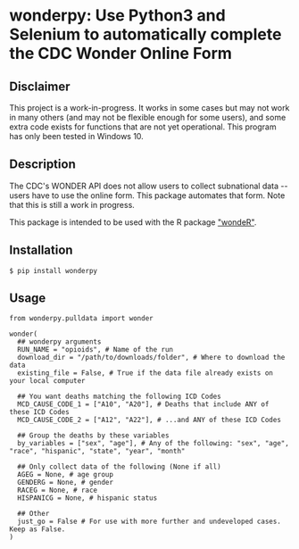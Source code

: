 # wonderpy: Use Python3 and Selenium to automatically complete the CDC Wonder Online Form

## Disclaimer
This project is a work-in-progress. It works in some cases but may not work in many others (and may not be flexible enough for some users), and some extra code exists for functions that are not yet operational. This program has only been tested in Windows 10.


## Description
The CDC's WONDER API does not allow users to collect subnational data -- users have to use the online form. This package automates that form. Note that this is still a work in progress.

This package is intended to be used with the R package ["wondeR"](https://www.github.com/tlcaputi/wondeR).

## Installation

```
$ pip install wonderpy
```


## Usage

```{python}
from wonderpy.pulldata import wonder

wonder(
  ## wonderpy arguments
  RUN_NAME = "opioids", # Name of the run
  download_dir = "/path/to/downloads/folder", # Where to download the data
  existing_file = False, # True if the data file already exists on your local computer

  ## You want deaths matching the following ICD Codes
  MCD_CAUSE_CODE_1 = ["A10", "A20"], # Deaths that include ANY of these ICD Codes
  MCD_CAUSE_CODE_2 = ["A12", "A22"], # ...and ANY of these ICD Codes

  ## Group the deaths by these variables
  by_variables = ["sex", "age"], # Any of the following: "sex", "age", "race", "hispanic", "state", "year", "month"

  ## Only collect data of the following (None if all)
  AGEG = None, # age group
  GENDERG = None, # gender
  RACEG = None, # race
  HISPANICG = None, # hispanic status

  ## Other
  just_go = False # For use with more further and undeveloped cases. Keep as False.
)

```
